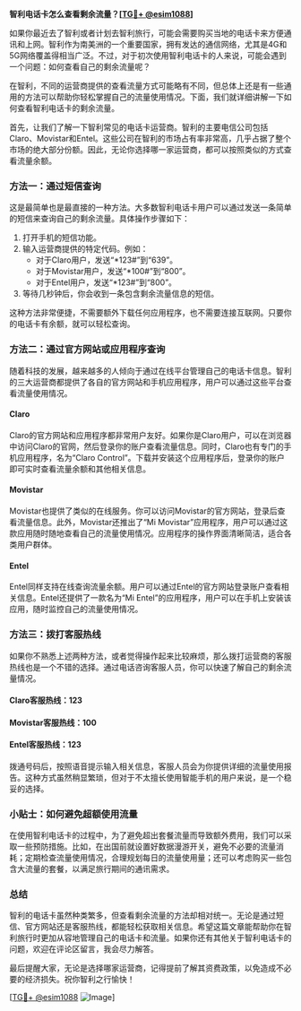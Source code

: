 **智利电话卡怎么查看剩余流量？[[TG💪+ @esim1088](https://t.me/s/esim1088)]**

如果你最近去了智利或者计划去智利旅行，可能会需要购买当地的电话卡来方便通讯和上网。智利作为南美洲的一个重要国家，拥有发达的通信网络，尤其是4G和5G网络覆盖得相当广泛。不过，对于初次使用智利电话卡的人来说，可能会遇到一个问题：如何查看自己的剩余流量呢？

在智利，不同的运营商提供的查看流量方式可能略有不同，但总体上还是有一些通用的方法可以帮助你轻松掌握自己的流量使用情况。下面，我们就详细讲解一下如何查看智利电话卡的剩余流量。

首先，让我们了解一下智利常见的电话卡运营商。智利的主要电信公司包括Claro、Movistar和Entel。这些公司在智利的市场占有率非常高，几乎占据了整个市场的绝大部分份额。因此，无论你选择哪一家运营商，都可以按照类似的方式查看流量余额。

### 方法一：通过短信查询

这是最简单也是最直接的一种方法。大多数智利电话卡用户可以通过发送一条简单的短信来查询自己的剩余流量。具体操作步骤如下：

1. 打开手机的短信功能。
2. 输入运营商提供的特定代码。例如：
   - 对于Claro用户，发送“*123#”到“639”。
   - 对于Movistar用户，发送“*100#”到“800”。
   - 对于Entel用户，发送“*123#”到“800”。
3. 等待几秒钟后，你会收到一条包含剩余流量信息的短信。

这种方法非常便捷，不需要额外下载任何应用程序，也不需要连接互联网。只要你的电话卡有余额，就可以轻松查询。

### 方法二：通过官方网站或应用程序查询

随着科技的发展，越来越多的人倾向于通过在线平台管理自己的电话卡信息。智利的三大运营商都提供了各自的官方网站和手机应用程序，用户可以通过这些平台查看流量使用情况。

#### Claro

Claro的官方网站和应用程序都非常用户友好。如果你是Claro用户，可以在浏览器中访问Claro的官网，然后登录你的账户查看流量信息。同时，Claro也有专门的手机应用程序，名为“Claro Control”。下载并安装这个应用程序后，登录你的账户即可实时查看流量余额和其他相关信息。

#### Movistar

Movistar也提供了类似的在线服务。你可以访问Movistar的官方网站，登录后查看流量信息。此外，Movistar还推出了“Mi Movistar”应用程序，用户可以通过这款应用随时随地查看自己的流量使用情况。应用程序的操作界面清晰简洁，适合各类用户群体。

#### Entel

Entel同样支持在线查询流量余额。用户可以通过Entel的官方网站登录账户查看相关信息。Entel还提供了一款名为“Mi Entel”的应用程序，用户可以在手机上安装该应用，随时监控自己的流量使用情况。

### 方法三：拨打客服热线

如果你不熟悉上述两种方法，或者觉得操作起来比较麻烦，那么拨打运营商的客服热线也是一个不错的选择。通过电话咨询客服人员，你可以快速了解自己的剩余流量情况。

#### Claro客服热线：123
#### Movistar客服热线：100
#### Entel客服热线：123

拨通号码后，按照语音提示输入相关信息，客服人员会为你提供详细的流量使用报告。这种方式虽然稍显繁琐，但对于不太擅长使用智能手机的用户来说，是一个稳妥的选择。

### 小贴士：如何避免超额使用流量

在使用智利电话卡的过程中，为了避免超出套餐流量而导致额外费用，我们可以采取一些预防措施。比如，在出国前就设置好数据漫游开关，避免不必要的流量消耗；定期检查流量使用情况，合理规划每日的流量使用量；还可以考虑购买一些包含大流量的套餐，以满足旅行期间的通讯需求。

### 总结

智利的电话卡虽然种类繁多，但查看剩余流量的方法却相对统一。无论是通过短信、官方网站还是客服热线，都能轻松获取相关信息。希望这篇文章能帮助你在智利旅行时更加从容地管理自己的电话卡和流量。如果你还有其他关于智利电话卡的问题，欢迎在评论区留言，我会尽力解答。

最后提醒大家，无论是选择哪家运营商，记得提前了解其资费政策，以免造成不必要的经济损失。祝你智利之行愉快！

[[TG💪+ @esim1088](https://t.me/s/esim1088) ![Image](https://i.postimg.cc/4NQfJmqS/Snipaste-2025-05-13-00-14-12.png)]